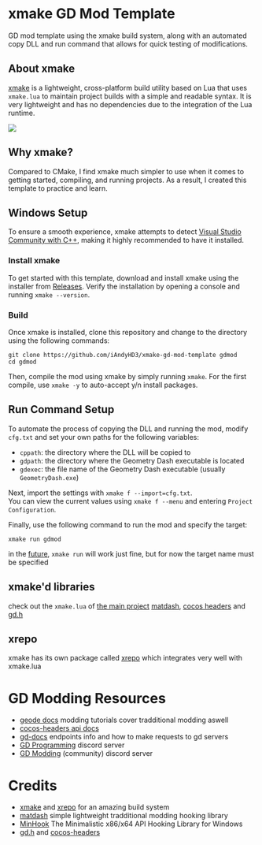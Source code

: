 # xmake GD Mod Template

GD mod template using the xmake build system, along with an automated copy DLL and run command that allows for quick testing of modifications.

## About xmake

[xmake](https://xmake.io/) is a lightweight, cross-platform build utility based on Lua that uses `xmake.lua` to maintain project builds with a simple and readable syntax. It is very lightweight and has no dependencies due to the integration of the Lua runtime.

![](https://github.com/xmake-io/xmake-docs/raw/master/assets/img/index/xmake-basic-render.gif)


## Why xmake?
Compared to CMake, I find xmake much simpler to use when it comes to getting started, compiling, and running projects. As a result, I created this template to practice and learn.
## Windows Setup
To ensure a smooth experience, xmake attempts to detect [Visual Studio Community with C++](https://visualstudio.microsoft.com/vs/community/), making it highly recommended to have it installed.

### Install xmake
To get started with this template, download and install xmake using the installer from [Releases](https://github.com/xmake-io/xmake/releases/latest). Verify the installation by opening a console and running `xmake --version`.

### Build
Once xmake is installed, clone this repository and change to the directory using the following commands:

```
git clone https://github.com/iAndyHD3/xmake-gd-mod-template gdmod
cd gdmod
```


Then, compile the mod using xmake by simply running `xmake`. For the first compile, use `xmake -y` to auto-accept y/n install packages.

## Run Command Setup
To automate the process of copying the DLL and running the mod, modify `cfg.txt` and set your own paths for the following variables:

- `cppath`: the directory where the DLL will be copied to
- `gdpath`: the directory where the Geometry Dash executable is located
- `gdexec`: the file name of the Geometry Dash executable (usually `GeometryDash.exe`)

Next, import the settings with `xmake f --import=cfg.txt`.<br>
You can view the current values using `xmake f --menu` and entering `Project Configuration`.

Finally, use the following command to run the mod and specify the target:

```
xmake run gdmod
```
in the [future](https://github.com/xmake-io/xmake/pull/3496), `xmake run` will work just fine, but for now the target name must be specified

## xmake'd libraries

check out the `xmake.lua` of [the main project](https://github.com/iAndyHD3/xmake-gd-mod-template/blob/main/xmake.lua) [matdash](https://github.com/iAndyHD3/xmake-gd-mod-template/blob/main/libs/mat-dash/xmake.lua), [cocos headers](https://github.com/iAndyHD3/xmake-gd-mod-template/blob/main/libs/cocos-headers/xmake.lua) and [gd.h](https://github.com/iAndyHD3/xmake-gd-mod-template/blob/main/libs/gd.h/xmake.lua)

## xrepo

xmake has its own package called [xrepo](https://xrepo.xmake.io/#/) which integrates very well with xmake.lua


# GD Modding Resources

- [geode docs](https://docs.geode-sdk.org/) modding tutorials cover tradditional modding aswell
- [cocos-headers api docs](https://hjfod.github.io/cocos-headers/)
- [gd-docs](https://docs.gdprogra.me/#/) endpoints info and how to make requests to gd servers
- [GD Programming](https://discord.gg/jEwtDBK) discord server
- [GD Modding](https://discord.gg/K9Kuh3hzTC) (community) discord server

# Credits

- [xmake](https://xmake.io/) and [xrepo](https://xrepo.xmake.io/#/) for an amazing build system
- [matdash](https://github.com/matcool/mat-dash) simple lightweight tradditional modding hooking library
- [MinHook](https://github.com/TsudaKageyu/minhook) The Minimalistic x86/x64 API Hooking Library for Windows
- [gd.h](https://github.com/hjfod/gd.h) and [cocos-headers](https://github.com/hjfod/cocos-headers)
